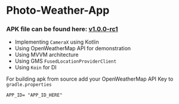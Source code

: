 # Photo-Weather-App

### APK file can be found here: [v1.0.0-rc1](https://github.com/mtzhisham/Photo-Weather-App/releases/tag/v1.0.0-rc1)

* Implementing `CameraX` using Kotlin
* Using OpenWeatherMap API for demonstration
* Using MVVM architecture
* Using GMS `FusedLocationProviderClient`
* Using `Koin` for DI

For building apk from source add your OpenWeatherMap API Key to `gradle.properties`
```
APP_ID= "APP_ID_HERE"

```

